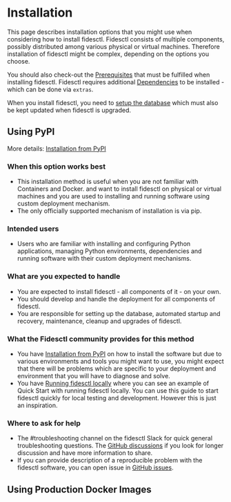 # Installation

This page describes installation options that you might use when considering how to install fidesctl. Fidesctl consists of multiple components, possibly distributed among various physical or virtual machines. Therefore installation of fidesctl might be complex, depending on the options you choose.

You should also check-out the [Prerequisites](prerequisites.md) that must be fulfilled when installing fidesctl. Fidesctl requires additional [Dependencies](dependencies.md) to be installed - which can be done via `extras`.

When you install fidesctl, you need to [setup the database](database.md) which must also be kept updated when fidesctl is upgraded.

## Using PyPI

More details: [Installation from PyPI](pypi.md)

### **When this option works best**

* This installation method is useful when you are not familiar with Containers and Docker. and want to install fidesctl on physical or virtual machines and you are used to installing and running software using custom deployment mechanism.
* The only officially supported mechanism of installation is via pip.

### **Intended users**

* Users who are familiar with installing and configuring Python applications, managing Python environments, dependencies and running software with their custom deployment mechanisms.

### **What are you expected to handle**

* You are expected to install fidesctl - all components of it - on your own.
* You should develop and handle the deployment for all components of fidesctl.
* You are responsible for setting up the database, automated startup and recovery, maintenance, cleanup and upgrades of fidesctl.

### **What the Fidesctl community provides for this method**

* You have [Installation from PyPI](pypi.md) on how to install the software but due to various environments and tools you might want to use, you might expect that there will be problems which are specific to your deployment and environment that you will have to diagnose and solve.
* You have [Running fidesctl locally](../quickstart/local.md) where you can see an example of Quick Start with running fidesctl locally. You can use this guide to start fidesctl quickly for local testing and development. However this is just an inspiration.

### **Where to ask for help**

* The #troubleshooting channel on the fidesctl Slack for quick general troubleshooting questions. The [GitHub discussions](https://github.com/ethyca/fides/discussions) if you look for longer discussion and have more information to share.
* If you can provide description of a reproducible problem with the fidesctl software, you can open issue in [GitHub issues](https://github.com/ethyca/fides/issues).

## Using Production Docker Images
